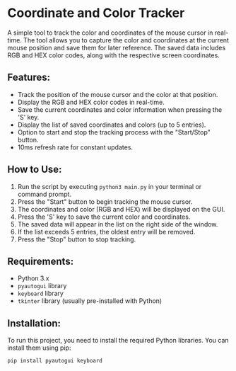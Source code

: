# Coordinate and Color Tracker

A simple tool to track the color and coordinates of the mouse cursor in real-time. The tool allows you to capture the color and coordinates at the current mouse position and save them for later reference. The saved data includes RGB and HEX color codes, along with the respective screen coordinates.

## Features:
- Track the position of the mouse cursor and the color at that position.
- Display the RGB and HEX color codes in real-time.
- Save the current coordinates and color information when pressing the 'S' key.
- Display the list of saved coordinates and colors (up to 5 entries).
- Option to start and stop the tracking process with the "Start/Stop" button.
- 10ms refresh rate for constant updates.

## How to Use:
1. Run the script by executing `python3 main.py` in your terminal or command prompt.
2. Press the "Start" button to begin tracking the mouse cursor.
3. The coordinates and color (RGB and HEX) will be displayed on the GUI.
4. Press the 'S' key to save the current color and coordinates.
5. The saved data will appear in the list on the right side of the window.
6. If the list exceeds 5 entries, the oldest entry will be removed.
7. Press the "Stop" button to stop tracking.

## Requirements:
- Python 3.x
- `pyautogui` library
- `keyboard` library
- `tkinter` library (usually pre-installed with Python)

## Installation:
To run this project, you need to install the required Python libraries. You can install them using pip:

```bash
pip install pyautogui keyboard

